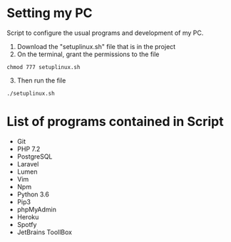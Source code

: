 # Setting my PC

Script to configure the usual programs and development of my PC.

1. Download the "setuplinux.sh" file that is in the project
2. On the terminal, grant the permissions to the file
```
chmod 777 setuplinux.sh
```
3. Then run the file
```
./setuplinux.sh
```

# List of programs contained in Script

- Git
- PHP 7.2
- PostgreSQL
- Laravel
- Lumen
- Vim
- Npm
- Python 3.6
- Pip3
- phpMyAdmin
- Heroku
- Spotfy
- JetBrains ToollBox
